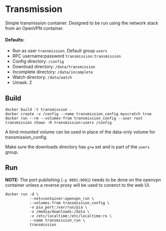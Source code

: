 # Transmission

Simple transmission container. Designed to be run using the network stack from
an OpenVPN container.

#### Defaults:

- Run as user `transmission`. Default group `users`
- RPC username:password `transmission:transmission`
- Config directory: `/config`
- Download directory: `/data/transmission`
- Incomplete directory: `/data/incomplete`
- Watch directory: `/data/watch`
- Umask: 2

## Build

    docker build -t transmission .
    docker create -v /config --name transmission_config myscratch true
    docker run --rm --volumes-from transmission_config --user root transmission chown -R transmission:users /config

A bind-mounted volume can be used in place of the data-only volume for
transmission_config.

Make sure the downloads directory has `g+w` set and is part of the `users` group.

## Run

<b>NOTE:</b> The port publishing (`-p 9091:9091`) needs to be done on the
openvpn container unless a reverse proxy will be used to conenct to the web UI.

    docker run -d \
               --net=container:openvpn_run \
               --volumes-from transmission_config \
               -v pia_port:/var/run/pia \
               -v /media/downloads:/data \
               -v /etc/localtime:/etc/localtime:ro \
               --name transmission_run \
               transmission

